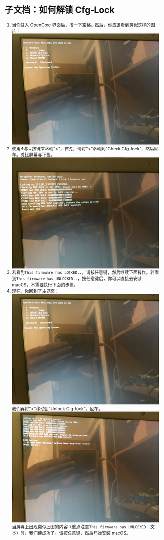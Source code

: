 # 子文档：如何解锁 Cfg-Lock
1. 当你进入 OpenCore 界面后，按一下空格。然后，你应该看到类似这样的图片：
![IMG_0801.JPG](./subdocument/image/IMG_0801.JPG)
2. 使用↑与↓按键来移动">"。首先，请将">"移动到"Check Cfg-lock"，然后回车。对比屏幕与下图。
![IMG_0799.JPG](./subdocument/image/IMG_0799.JPG)
3. 若看到`This firmware has LOCKED..`，请按任意键，然后继续下面操作。若看到`This firmware has UNLOCKED..`，按任意键后，你可以直接去安装 macOS，不需要执行下面的步骤。
4. 现在，你回到了主界面：
![IMG_0801.JPG](./subdocument/image/IMG_0801.JPG)
我们再将">"移动到"Unlock Cfg-lock"，回车。
![IMG_0800.JPG](./subdocument/image/IMG_0800.JPG)
当屏幕上出现类似上图的内容（重点注意`This firmware has UNLOCKED..`文本）时，我们便成功了。请按任意键，然后开始安装 macOS。